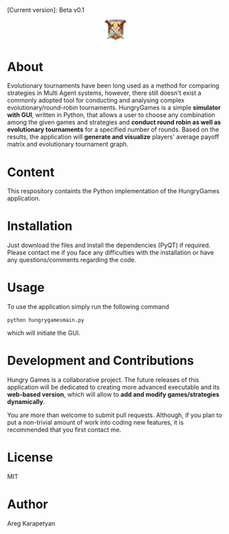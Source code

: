 [Current version]: Beta v0.1

<p align="center">
  <img src="images/icon.png" alt="Hungry Games" width="10%" height="10%"/>
</p>

<h1>About</h1>

Evolutionary tournaments have been long used as a method for comparing strategies in Multi Agent systems, however, there still doesn't exist a commonly adopted tool for conducting and analysing complex evolutionary/round-robin tournaments. HungryGames is a simple <b>simulator with GUI</b>, written in Python, that allows a user to choose any combination among the given games and strategies and <b>conduct round robin as well as evolutionary tournaments</b> for a specified number of rounds. Based on the results, the application will <b>generate and visualize</b> players' average payoff matrix and evolutionary tournament graph.

<h1>Content</h1>
This respository containts the Python implementation of the HungryGames application. 

<h1>Installation</h1>
Just download the files and install the dependencies (PyQT) if required. Please contact me if you face any difficulties with the installation or have any questions/comments regarding the code. 

<h1>Usage</h1>
To use the application simply run the following command

```
python hungrygamesmain.py
```
which will initiate the GUI.

<h1>Development and Contributions</h1>

Hungry Games is a collaborative project. The future releases of this application will be dedicated to creating more advanced executable and its <b>web-based version</b>, which will allow to <b>add and modify games/strategies dynamically</b>.

You are more than welcome to submit pull requests. Although, if you plan to put a non-trivial amount of work into coding new features, it is recommended that you first contact me. 

<h1>License</h1>
MIT

<h1>Author</h1>
Areg Karapetyan



